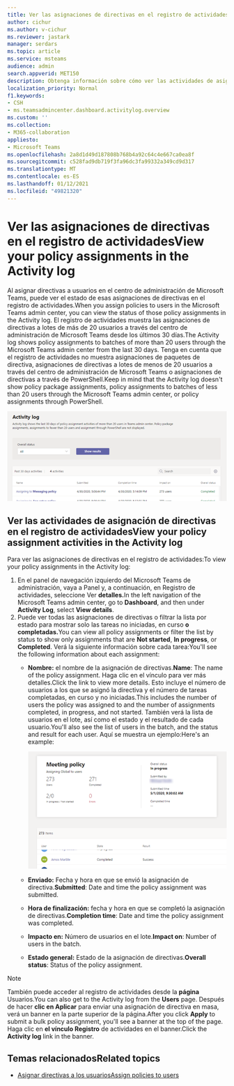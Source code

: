 ```yaml
---
title: Ver las asignaciones de directivas en el registro de actividades en el centro Microsoft Teams administración
author: cichur
ms.author: v-cichur
ms.reviewer: jastark
manager: serdars
ms.topic: article
ms.service: msteams
audience: admin
search.appverid: MET150
description: Obtenga información sobre cómo ver las actividades de asignación de directivas en el registro de actividades en el Microsoft Teams de administración.
localization_priority: Normal
f1.keywords:
- CSH
- ms.teamsadmincenter.dashboard.activitylog.overview
ms.custom: ''
ms.collection:
- M365-collaboration
appliesto:
- Microsoft Teams
ms.openlocfilehash: 2a8d1d49d187808b768b4a92c64c4e667ca0ea8f
ms.sourcegitcommit: c528fad9db719f3fa96dc3fa99332a349cd9d317
ms.translationtype: MT
ms.contentlocale: es-ES
ms.lasthandoff: 01/12/2021
ms.locfileid: "49821320"
---
```

# <a name="view-your-policy-assignments-in-the-activity-log"></a><span data-ttu-id="d78b8-103">Ver las asignaciones de directivas en el registro de actividades</span><span class="sxs-lookup"><span data-stu-id="d78b8-103">View your policy assignments in the Activity log</span></span>

<span data-ttu-id="d78b8-104">Al asignar directivas a usuarios en el centro de administración de Microsoft Teams, puede ver el estado de esas asignaciones de directivas en el registro de actividades.</span><span class="sxs-lookup"><span data-stu-id="d78b8-104">When you assign policies to users in the Microsoft Teams admin center, you can view the status of those policy assignments in the Activity log.</span></span> <span data-ttu-id="d78b8-105">El registro de actividades muestra las asignaciones de directivas a lotes de más de 20 usuarios a través del centro de administración de Microsoft Teams desde los últimos 30 días.</span><span class="sxs-lookup"><span data-stu-id="d78b8-105">The Activity log shows policy assignments to batches of more than 20 users through the Microsoft Teams admin center from the last 30 days.</span></span> <span data-ttu-id="d78b8-106">Tenga en cuenta que el registro de actividades no muestra asignaciones de paquetes de directiva, asignaciones de directivas a lotes de menos de 20 usuarios a través del centro de administración de Microsoft Teams o asignaciones de directivas a través de PowerShell.</span><span class="sxs-lookup"><span data-stu-id="d78b8-106">Keep in mind that the Activity log doesn't show policy package assignments, policy assignments to batches of less than 20 users through the Microsoft Teams admin center, or policy assignments through PowerShell.</span></span>

![Captura de pantalla de la página Registro de actividades](media/activity-log.png)

## <a name="view-your-policy-assignment-activities-in-the-activity-log"></a><span data-ttu-id="d78b8-108">Ver las actividades de asignación de directivas en el registro de actividades</span><span class="sxs-lookup"><span data-stu-id="d78b8-108">View your policy assignment activities in the Activity log</span></span>

<span data-ttu-id="d78b8-109">Para ver las asignaciones de directivas en el registro de actividades:</span><span class="sxs-lookup"><span data-stu-id="d78b8-109">To view your policy assignments in the Activity log:</span></span>

1. <span data-ttu-id="d78b8-110">En el panel de navegación izquierdo del Microsoft Teams de administración, vaya a Panel y, a continuación, en Registro de actividades, seleccione Ver **detalles.**</span><span class="sxs-lookup"><span data-stu-id="d78b8-110">In the left navigation of the Microsoft Teams admin center, go to **Dashboard**, and then under **Activity Log**, select **View details**.</span></span>
2. <span data-ttu-id="d78b8-111">Puede ver todas las asignaciones de directivas o filtrar la lista por estado para mostrar solo las tareas no iniciadas, en curso **o** **completadas.**</span><span class="sxs-lookup"><span data-stu-id="d78b8-111">You can view all policy assignments or filter the list by status to show only assignments that are **Not started**, **In progress**, or **Completed**.</span></span> <span data-ttu-id="d78b8-112">Verá la siguiente información sobre cada tarea:</span><span class="sxs-lookup"><span data-stu-id="d78b8-112">You'll see the following information about each assignment:</span></span>
    - <span data-ttu-id="d78b8-113">**Nombre:** el nombre de la asignación de directivas.</span><span class="sxs-lookup"><span data-stu-id="d78b8-113">**Name**: The name of the policy assignment.</span></span> <span data-ttu-id="d78b8-114">Haga clic en el vínculo para ver más detalles.</span><span class="sxs-lookup"><span data-stu-id="d78b8-114">Click the link to view more details.</span></span> <span data-ttu-id="d78b8-115">Esto incluye el número de usuarios a los que se asignó la directiva y el número de tareas completadas, en curso y no iniciadas.</span><span class="sxs-lookup"><span data-stu-id="d78b8-115">This includes the number of users the policy was assigned to and the number of assignments completed, in progress, and not started.</span></span> <span data-ttu-id="d78b8-116">También verá la lista de usuarios en el lote, así como el estado y el resultado de cada usuario.</span><span class="sxs-lookup"><span data-stu-id="d78b8-116">You'll also see the list of users in the batch, and the status and result for each user.</span></span> <span data-ttu-id="d78b8-117">Aquí se muestra un ejemplo:</span><span class="sxs-lookup"><span data-stu-id="d78b8-117">Here's an example:</span></span>

        ![Captura de pantalla de la](media/activity-log-policy-assignment-detail.png)

    - <span data-ttu-id="d78b8-119">**Enviado:** Fecha y hora en que se envió la asignación de directiva.</span><span class="sxs-lookup"><span data-stu-id="d78b8-119">**Submitted**: Date and time the policy assignment was submitted.</span></span>
    - <span data-ttu-id="d78b8-120">**Hora de finalización:** fecha y hora en que se completó la asignación de directivas.</span><span class="sxs-lookup"><span data-stu-id="d78b8-120">**Completion time**: Date and time the policy assignment was completed.</span></span>
    - <span data-ttu-id="d78b8-121">**Impacto en:** Número de usuarios en el lote.</span><span class="sxs-lookup"><span data-stu-id="d78b8-121">**Impact on**: Number of users in the batch.</span></span>
    - <span data-ttu-id="d78b8-122">**Estado general:** Estado de la asignación de directivas.</span><span class="sxs-lookup"><span data-stu-id="d78b8-122">**Overall status**: Status of the policy assignment.</span></span>

> [!NOTE]
> <span data-ttu-id="d78b8-123">También puede acceder al registro de actividades desde la **página** Usuarios.</span><span class="sxs-lookup"><span data-stu-id="d78b8-123">You can also get to the Activity log from the **Users** page.</span></span> <span data-ttu-id="d78b8-124">Después de hacer **clic en Aplicar** para enviar una asignación de directiva en masa, verá un banner en la parte superior de la página.</span><span class="sxs-lookup"><span data-stu-id="d78b8-124">After you click **Apply** to submit a bulk policy assignment, you'll see a banner at the top of the page.</span></span> <span data-ttu-id="d78b8-125">Haga clic en **el vínculo Registro** de actividades en el banner.</span><span class="sxs-lookup"><span data-stu-id="d78b8-125">Click the **Activity log** link in the banner.</span></span>

## <a name="related-topics"></a><span data-ttu-id="d78b8-126">Temas relacionados</span><span class="sxs-lookup"><span data-stu-id="d78b8-126">Related topics</span></span>

- [<span data-ttu-id="d78b8-127">Asignar directivas a los usuarios</span><span class="sxs-lookup"><span data-stu-id="d78b8-127">Assign policies to users</span></span>](assign-policies.md)
